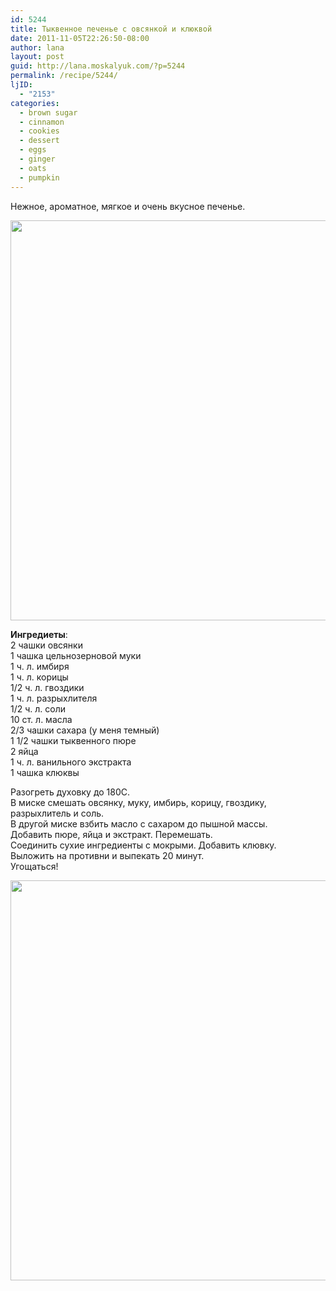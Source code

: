 ```yaml
---
id: 5244
title: Тыквенное печенье с овсянкой и клюквой
date: 2011-11-05T22:26:50-08:00
author: lana
layout: post
guid: http://lana.moskalyuk.com/?p=5244
permalink: /recipe/5244/
ljID:
  - "2153"
categories:
  - brown sugar
  - cinnamon
  - cookies
  - dessert
  - eggs
  - ginger
  - oats
  - pumpkin
---
```

Нежное, ароматное, мягкое и очень вкусное печенье.

<img loading="lazy" class="alignnone" title="pumpkin and cranberry cookies" src="http://farm7.static.flickr.com/6060/6317460356_4e63f1a08d_z.jpg" alt="" width="525" height="640" /> 

**Ингредиеты**:  
2 чашки овсянки  
1 чашка цельнозерновой муки  
1 ч. л. имбиря  
1 ч. л. корицы  
1/2 ч. л. гвоздики  
1 ч. л. разрыхлителя  
1/2 ч. л. соли  
10 ст. л. масла  
2/3 чашки сахара (у меня темный)  
1 1/2 чашки тыквенного пюре  
2 яйца  
1 ч. л. ванильного экстракта  
1 чашка клюквы

Разогреть духовку до 180С.  
В миске смешать овсянку, муку, имбирь, корицу, гвоздику, разрыхлитель и соль.  
В другой миске взбить масло с сахаром до пышной массы.  
Добавить пюре, яйца и экстракт. Перемешать.  
Соединить сухие ингредиенты с мокрыми. Добавить клювку.  
Выложить на противни и выпекать 20 минут.  
Угощаться!

<img loading="lazy" class="alignnone" title="pumpkin and cranberry cookies" src="http://farm7.static.flickr.com/6034/6317460202_eb078f888b_z.jpg" alt="" width="608" height="640" />